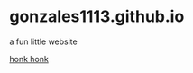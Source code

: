 # gonzales1113.github.io
a fun little website

[honk honk](https://gonzales1113.github.io/jester.github.io/)